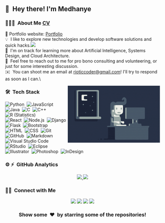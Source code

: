 <h2>👋 &nbsp;Hey there! I'm Medhanye </h2>

### 👨🏻‍💻 &nbsp;About Me [CV](https://drive.google.com/file/d/1wBuZ0UUWGMFNRGPIxhNDB6SOR8LzBsVM/view?usp=sharing)

🎯 Portfolio website: [Portfolio](https://medahad.github.io/)                 
💡 &nbsp;I like to explore new technologies and develop software solutions and quick hacks.<img src="https://media.giphy.com/media/WUlplcMpOCEmTGBtBW/giphy.gif" width="30"> \
🌱 &nbsp;I'm on track for learning more about Artificial Intelligence, Systems Design, and Cloud Architecture.\
💬 &nbsp;Feel free to reach out to me for pro bono consulting and volunteering, or just for some interesting discussion.\
✉️ &nbsp;You can shoot me an email at rioticcoder@gmail.com! I'll try to respond as soon as I can.\

<img alt="Night Coding" src="https://raw.githubusercontent.com/AVS1508/AVS1508/master/assets/Night-Coding.gif" align="right"/>

### 🛠 &nbsp;Tech Stack

![Python](https://img.shields.io/badge/-Python-05122A?style=flat&logo=python)&nbsp;
![JavaScript](https://img.shields.io/badge/-JavaScript-05122A?style=flat&logo=javascript)&nbsp;
![Java](https://img.shields.io/badge/-Java-05122A?style=flat&logo=Java&logoColor=FFA518)&nbsp;
![C](https://img.shields.io/badge/-C-05122A?style=flat&logo=C&logoColor=A8B9CC)&nbsp;
![C++](https://img.shields.io/badge/-C++-05122A?style=flat&logo=C%2B%2B&logoColor=00599C)&nbsp;
![R (Statistics)](https://img.shields.io/badge/-R-05122A?style=flat&logo=R&logoColor=276DC3)\
![React](https://img.shields.io/badge/-React-05122A?style=flat&logo=react)&nbsp;
![Node.js](https://img.shields.io/badge/-Node.js-05122A?style=flat&logo=node.js)&nbsp;
![Django](https://img.shields.io/badge/-Django-05122A?style=flat&logo=django&logoColor=092E20)&nbsp;
![Flask](https://img.shields.io/badge/-Flask-05122A?style=flat&logo=flask)&nbsp;
![Bootstrap](https://img.shields.io/badge/-Bootstrap-05122A?style=flat&logo=bootstrap&logoColor=563D7C)\
![HTML](https://img.shields.io/badge/-HTML-05122A?style=flat&logo=HTML5)&nbsp;
![CSS](https://img.shields.io/badge/-CSS-05122A?style=flat&logo=CSS3&logoColor=1572B6)&nbsp;
![Git](https://img.shields.io/badge/-Git-05122A?style=flat&logo=git)&nbsp;
![GitHub](https://img.shields.io/badge/-GitHub-05122A?style=flat&logo=github)&nbsp;
![Markdown](https://img.shields.io/badge/-Markdown-05122A?style=flat&logo=markdown)\
![Visual Studio Code](https://img.shields.io/badge/-Visual%20Studio%20Code-05122A?style=flat&logo=visual-studio-code&logoColor=007ACC)&nbsp;
![RStudio](https://img.shields.io/badge/-RStudio-05122A?style=flat&logo=rstudio)&nbsp;
![Eclipse](https://img.shields.io/badge/-Eclipse-05122A?style=flat&logo=eclipse-ide&logoColor=2C2255)\
![Illustrator](https://img.shields.io/badge/-Illustrator-05122A?style=flat&logo=adobe-illustrator)&nbsp;
![Photoshop](https://img.shields.io/badge/-Photoshop-05122A?style=flat&logo=adobe-photoshop)&nbsp;
![InDesign](https://img.shields.io/badge/-InDesign-05122A?style=flat&logo=adobe-indesign)

### ⚙️ :zap: &nbsp;GitHub Analytics

<p align="center">
<a href="https://github.com/AVS1508">
  <img height="160em" src="https://github-readme-stats-eight-theta.vercel.app/api?username=MEdaHad&show_icons=true&theme=algolia&include_all_commits=true&count_private=true"/>
  <img height="160em" src="https://github-readme-stats-eight-theta.vercel.app/api/top-langs/?username=MEdaHad&layout=compact&langs_count=8&theme=algolia"/>
</a>
</p>

### 🤝🏻 &nbsp;Connect with Me

<p align="center">
<a href="https://linkedin.com/in/medhanye-hadush-907249135/"><img src="https://img.shields.io/badge/-Medhanye%20Hadush%20Adh-0077B5?style=flat&logo=Linkedin&logoColor=white"/></a>
<a href="mailto:rioticcoder@gmail.com"><img src="https://img.shields.io/badge/-rioticcoder@gmail.com-D14836?style=flat&logo=Gmail&logoColor=white"/></a>
<a href="https://instagram.com/Medhanye_"><img src="https://img.shields.io/badge/-@Medhanye_-E4405F?style=flat&logo=Instagram&logoColor=white"/></a>
<a href="https://facebook.com/MedhaneHadush"><img src="https://img.shields.io/badge/-@Medhanye_-1877F2?style=flat&logo=Facebook&logoColor=white"/></a>
</p>


<!-- [![Top Langs](https://github-readme-stats.vercel.app/api/top-langs/?username=varadbhogayata&layout=compact)](https://github.com/anuraghazra/github-readme-stats) -->
<div align="center">
<h3 align="center">Show some &nbsp;❤️&nbsp; by starring some of the repositories!</h3>

<!--[website]: -->
[linkedin]: https://www.linkedin.com/in/medhanye-hadush-907249135/
[Twitter]: https://twitter.com/Medhanye_
